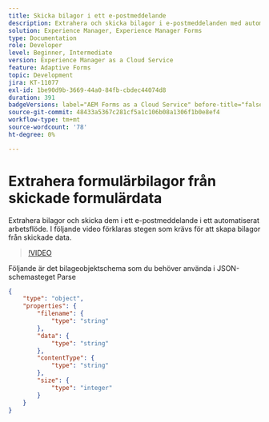 ```yaml
---
title: Skicka bilagor i ett e-postmeddelande
description: Extrahera och skicka bilagor i e-postmeddelanden med automatiserat arbetsflöde
solution: Experience Manager, Experience Manager Forms
type: Documentation
role: Developer
level: Beginner, Intermediate
version: Experience Manager as a Cloud Service
feature: Adaptive Forms
topic: Development
jira: KT-11077
exl-id: 1be90d9b-3669-44a0-84fb-cbdec44074d8
duration: 391
badgeVersions: label="AEM Forms as a Cloud Service" before-title="false"
source-git-commit: 48433a5367c281cf5a1c106b08a1306f1b0e8ef4
workflow-type: tm+mt
source-wordcount: '78'
ht-degree: 0%

---
```


# Extrahera formulärbilagor från skickade formulärdata

Extrahera bilagor och skicka dem i ett e-postmeddelande i ett automatiserat arbetsflöde.
I följande video förklaras stegen som krävs för att skapa bilagor från skickade data.
>[!VIDEO](https://video.tv.adobe.com/v/3409017?quality=12&learn=on)

Följande är det bilageobjektschema som du behöver använda i JSON-schemasteget Parse

```json
{
    "type": "object",
    "properties": {
        "filename": {
            "type": "string"
        },
        "data": {
            "type": "string"
        },
        "contentType": {
            "type": "string"
        },
        "size": {
            "type": "integer"
        }
    }
}
```
